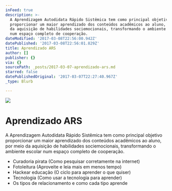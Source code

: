 ```yaml
---
inFeed: true
description: >-
  A Aprendizagem Autodidata Rápido Sistêmica tem como principal objetivo
  proporcionar um maior aprendizado dos conteúdos acadêmicos ao aluno, por meio
  da aquisição de habilidades sociemocionais, transformando o ambiente escolar
  num espaço completo de cooperação.
dateModified: '2017-03-08T22:56:00.942Z'
datePublished: '2017-03-08T22:56:01.829Z'
title: Aprendizado ARS
author: []
publisher: {}
via: {}
sourcePath: _posts/2017-03-07-aprendizado-ars.md
starred: false
datePublishedOriginal: '2017-03-07T22:27:40.967Z'
_type: Blurb

---
```

![](https://the-grid-user-content.s3-us-west-2.amazonaws.com/c0c954ed-fe26-430a-be4a-ff81f77e72a8.jpg)

# Aprendizado ARS

A Aprendizagem Autodidata Rápido Sistêmica tem como principal objetivo proporcionar um maior aprendizado dos conteúdos acadêmicos ao aluno, por meio da aquisição de habilidades sociemocionais, transformando o ambiente escolar num espaço completo de cooperação.

* Curadoria pirata (Como pesquisar corretamente na internet)
* Fotoleitura (Aproveite e leia mais em menos tempo)
* Hackear educação (O ciclo para aprender o que quiser)
* Tecnologia (Como usar a tecnologia para aprender)
* Os tipos de relacionamento e como cada tipo aprende
